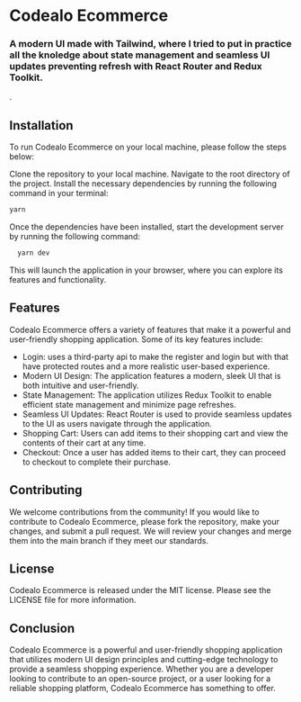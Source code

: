 # Codealo Ecommerce
 ### A modern UI made with Tailwind, where I tried to put in practice all the knoledge about state management and seamless UI updates preventing refresh with React Router and Redux Toolkit.

.

## Installation
  To run Codealo Ecommerce on your local machine, please follow the steps below:

  Clone the repository to your local machine.
  Navigate to the root directory of the project.
  Install the necessary dependencies by running the following command in your terminal:
  ```bash
  yarn
```
Once the dependencies have been installed, start the development server by running the following command:
```bash
  yarn dev
```
This will launch the application in your browser, where you can explore its features and functionality.

## Features
Codealo Ecommerce offers a variety of features that make it a powerful and user-friendly shopping application. Some of its key features include:

  - Login: uses a third-party api to make the register and login but with that have protected routes and a more realistic user-based experience.
  - Modern UI Design: The application features a modern, sleek UI that is both intuitive and user-friendly.
  - State Management: The application utilizes Redux Toolkit to enable efficient state management and minimize page refreshes.
  - Seamless UI Updates: React Router is used to provide seamless updates to the UI as users navigate through the application.
  - Shopping Cart: Users can add items to their shopping cart and view the contents of their cart at any time.
  - Checkout: Once a user has added items to their cart, they can proceed to checkout to complete their purchase.
  
## Contributing
We welcome contributions from the community! If you would like to contribute to Codealo Ecommerce, please fork the repository, make your changes, and submit a pull request. We will review your changes and merge them into the main branch if they meet our standards.

## License
Codealo Ecommerce is released under the MIT license. Please see the LICENSE file for more information.

## Conclusion
Codealo Ecommerce is a powerful and user-friendly shopping application that utilizes modern UI design principles and cutting-edge technology to provide a seamless shopping experience. Whether you are a developer looking to contribute to an open-source project, or a user looking for a reliable shopping platform, Codealo Ecommerce has something to offer.
